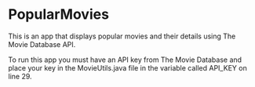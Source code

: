 # PopularMovies
 
This is an app that displays popular movies and their details using The Movie Database API.

To run this app you must have an API key from The Movie Database and place your key in the MovieUtils.java file in the variable called API_KEY on line 29.
